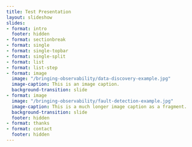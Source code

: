 ```yaml
---
title: Test Presentation
layout: slideshow
slides:
- format: intro
  footer: hidden
- format: sectionbreak
- format: single
- format: single-topbar
- format: single-split
- format: list
- format: list-step
- format: image
  image: "/bringing-observability/data-discovery-example.jpg"
  image-caption: This is an image caption.
  background-transition: slide
- format: image
  image: "/bringing-observability/fault-detection-example.jpg"
  image-caption: This is a much longer image caption as a fragment.
  background-transition: slide
  footer: hidden
- format: thanks
- format: contact
  footer: hidden
---
```


